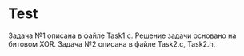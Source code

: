 # Test
Задача №1 описана в файле Task1.c. Решение задачи основано на битовом XOR.
Задача №2 описана в файле Task2.c, Task2.h.  
